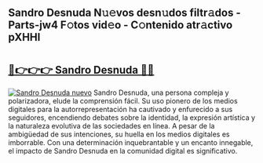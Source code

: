## Sandro Desnuda N𝚞𝚎vos desn𝚞dos filtr𝚊dos - Parts-jw4 F𝚘tos vid𝚎o - C𝚘ntenido atr𝚊ctivo pXHHl

# <h2><a href="http://mb48xs.tromn.icu/?c=Sandro+Desnuda">🔗👉👉👉 Sandro Desnuda 🔗🔗</a></h2>

[![Sandro Desnuda nuevo](https://i.imgur.com/pEAQMta.gif)](http://mb48xs.tromn.icu/?c=Sandro+Desnuda)
Sandro Desnuda, una persona compleja y polarizadora, elude la comprensión fácil. Su uso pionero de los medios digitales para la autorrepresentación ha cautivado y enfurecido a sus seguidores, encendiendo debates sobre la identidad, la expresión artística y la naturaleza evolutiva de las sociedades en línea. A pesar de la ambigüedad de sus intenciones, su huella en los medios digitales es imborrable. Con una determinación inquebrantable y un encanto innegable, el impacto de Sandro Desnuda en la comunidad digital es significativo.
